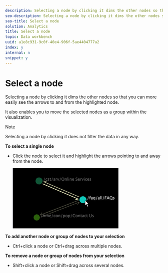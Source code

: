 ```yaml
---
description: Selecting a node by clicking it dims the other nodes so that you can more easily see the arrows to and from the highlighted node.
seo-description: Selecting a node by clicking it dims the other nodes so that you can more easily see the arrows to and from the highlighted node.
seo-title: Select a node
solution: Analytics
title: Select a node
topic: Data workbench
uuid: a1e8c931-9c0f-40e4-906f-5ae4404777a2
index: y
internal: n
snippet: y
---
```


# Select a node

Selecting a node by clicking it dims the other nodes so that you can more easily see the arrows to and from the highlighted node.

 It also enables you to move the selected nodes as a group within the visualization.

>[!NOTE]
>
>Selecting a node by clicking it does not filter the data in any way.

**To select a single node**

* Click the node to select it and highlight the arrows pointing to and away from the node.

  ![](assets/vis_2DProcessMap_SelectNode.png)

**To add another node or group of nodes to your selection**

* Ctrl+click a node or Ctrl+drag across multiple nodes.

**To remove a node or group of nodes from your selection**

* Shift+click a node or Shift+drag across several nodes.


